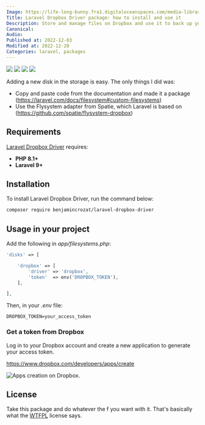 ```yaml
---
Image: https://life-long-bunny.fra1.digitaloceanspaces.com/media-library/production/23/dropbox_jvx5wo.png
Title: Laravel Dropbox Driver package: how to install and use it
Description: Store and manage files on Dropbox and use it to back up your Laravel app automatically.
Canonical: 
Audio:
Published at: 2022-12-03
Modified at: 2022-12-20
Categories: laravel, packages
---
```


<img src="https://github.com/benjamincrozat/laravel-dropbox-driver/actions/workflows/run-tests.yml/badge.svg" class="inline" style="margin: 0" /> <img src="https://poser.pugx.org/benjamincrozat/laravel-dropbox-driver/v/stable" class="inline" style="margin: 0" /> <img src="https://poser.pugx.org/benjamincrozat/laravel-dropbox-driver/license" class="inline" style="margin: 0" /> <img src="https://poser.pugx.org/benjamincrozat/laravel-dropbox-driver/downloads" class="inline" style="margin: 0" />

Adding a new disk in the storage is easy. The only things I did was:
- Copy and paste code from the documentation and made it a package (https://laravel.com/docs/filesystem#custom-filesystems)
- Use the Flysystem adapter from Spatie, which Laravel is based on (https://github.com/spatie/flysystem-dropbox)

## Requirements

[Laravel Dropbox Driver](https://github.com/benjamincrozat/laravel-dropbox-driver) requires:
- **PHP 8.1+**
- **Laravel 9+**

## Installation

To install Laravel Dropbox Driver, run the command below:

```bash
composer require benjamincrozat/laravel-dropbox-driver
```

## Usage in your project

Add the following in *app/filesystems.php*:

```php
'disks' => [

    'dropbox' => [
        'driver' => 'dropbox',
        'token'  => env('DROPBOX_TOKEN'),
    ],

],
```

Then, in your *.env* file:

```
DROPBOX_TOKEN=your_access_token
```

### Get a token from Dropbox

Log in to your Dropbox account and create a new application to generate your access token.

https://www.dropbox.com/developers/apps/create

![Apps creation on Dropbox.](https://life-long-bunny.fra1.digitaloceanspaces.com/media-library/production/114/conversions/Screenshot_2022-12-03_at_12.40.15_rynwtk-medium.jpg)

## License

Take this package and do whatever the f you want with it. That's basically what the [WTFPL](http://www.wtfpl.net/about/) license says.